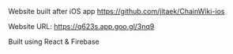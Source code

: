 Website built after iOS app
https://github.com/jitaek/ChainWiki-ios

Website URL: https://q623s.app.goo.gl/3nq9

Built using React & Firebase
